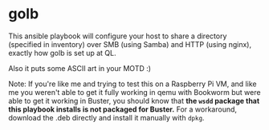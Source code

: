 # golb

This ansible playbook will configure your host to share a directory (specified in inventory) over SMB (using Samba) and HTTP (using nginx), exactly how golb is set up at QL.

Also it puts some ASCII art in your MOTD :)

Note: If you're like me and trying to test this on a Raspberry Pi VM, and like me you weren't able to get it fully working in qemu with Bookworm but were able to get it working in Buster, you should know that **the `wsdd` package that this playbook installs is not packaged for Buster.** For a workaround, download the .deb directly and install it manually with `dpkg`.
